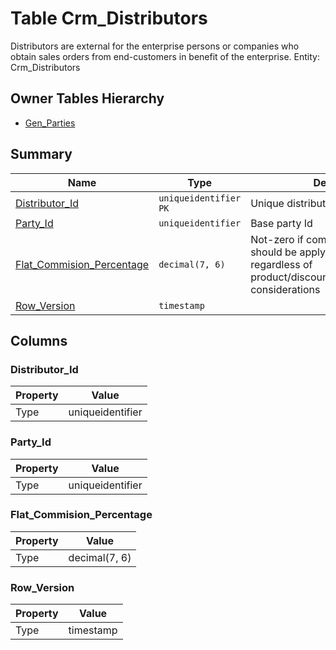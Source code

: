 # Table Crm_Distributors

Distributors are external for the enterprise persons or companies who obtain sales orders from end-customers in benefit of the enterprise. Entity: Crm_Distributors

## Owner Tables Hierarchy

* [Gen_Parties](Gen_Parties.md)

## Summary

| Name | Type | Description |
| - | - | --- |
|[Distributor_Id](#distributor_id)|`uniqueidentifier` `PK`|Unique distributor Id|
|[Party_Id](#party_id)|`uniqueidentifier` |Base party Id|
|[Flat_Commision_Percentage](#flat_commision_percentage)|`decimal(7, 6)` |Not-zero if commision percentage should be applyied to all sales, regardless of product/discount/progressive/qunatity considerations|
|[Row_Version](#row_version)|`timestamp` ||

## Columns

### Distributor_Id

| Property | Value |
| - | - |
|Type|uniqueidentifier|

### Party_Id

| Property | Value |
| - | - |
|Type|uniqueidentifier|

### Flat_Commision_Percentage

| Property | Value |
| - | - |
|Type|decimal(7, 6)|

### Row_Version

| Property | Value |
| - | - |
|Type|timestamp|


